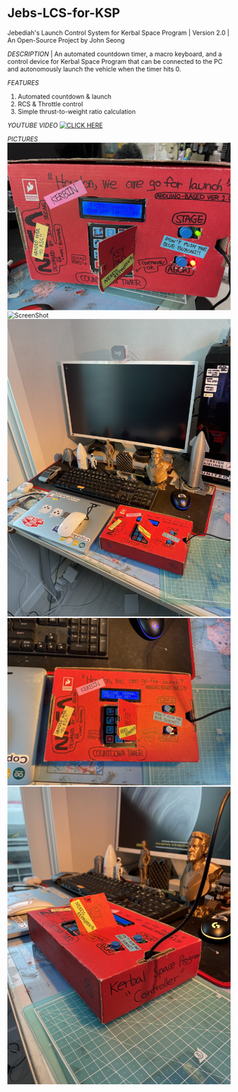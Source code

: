 # Jebs-LCS-for-KSP
Jebediah's Launch Control System for Kerbal Space Program | Version 2.0 | An Open-Source Project by John Seong

*DESCRIPTION* | An automated countdown timer, a macro keyboard, and a control device for Kerbal Space Program that can be connected to the PC and autonomously launch the vehicle when the timer hits 0.

*FEATURES*
1. Automated countdown & launch
2. RCS & Throttle control
3. Simple thrust-to-weight ratio calculation

*YOUTUBE VIDEO*
[![CLICK HERE](https://img.youtube.com/vi/l9Dpn6NV0MA/0.jpg)](https://www.youtube.com/watch?v=l9Dpn6NV0MA)

*PICTURES*
![ScreenShot](IMG_1621.jpeg)
![ScreenShot](IMG_1622.jpeg)
![ScreenShot](IMG_1625.jpeg)
![ScreenShot](IMG_1631.jpeg)
![ScreenShot](IMG_1632.jpeg)
